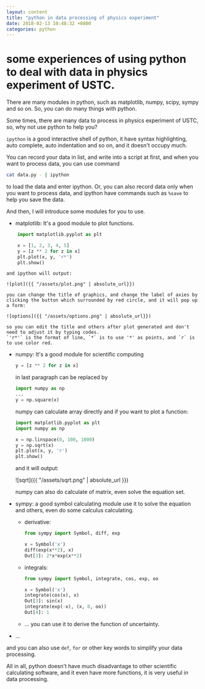 ```yaml
---
layout: content
title: "python in data processing of physics experiment"
date: 2018-02-13 10:48:32 +0800
categories: python
---
```

# some experiences of using python to deal with data in physics experiment of USTC.
There are many modules in python, such as matplotlib, numpy, scipy, sympy and so on. So, you can do many things with python.

Some times, there are many data to process in physics experiment of USTC, so, why not use python to help you?

`ipython` is a good interactive shell of python, it have syntax highlighting, auto complete, auto indentation and so on, and it doesn't occupy much. 

You can record your data in list, and write into a script at first, and when you want to process data, you can use command 
```sh
cat data.py - | ipython
```
to load the data and enter ipython. Or, you can also record data only when you want to process data, and ipython have commands such as `%save` to help you save the data.

And then, I will introduce some modules for you to use.

- matplotlib: It's a good module to plot functions.
```python
	import matplotlib.pyplot as plt

	x = [1, 2, 3, 4, 5]
	y = [z ** 2 for z in x]
	plt.plot(x, y, 'r*')
	plt.show()
```
	and ipython will output:

	![plot]({{ "/assets/plot.png" | absolute_url}})

	you can change the title of graphics, and change the label of axies by clicking the button which surrounded by red circle, and it will pop up a form:

	![options]({{ "/assets/options.png" | absolute_url}})

	so you can edit the title and others after plot generated and don't need to adjust it by typing codes.
	`'r*'` is the format of line, `*` is to use '*' as points, and `r` is to use color red.

- numpy: It's a good module for scientific computing
	```python
	y = [z ** 2 for z in x]
	```
	in last paragraph can be replaced by
	```python
	import numpy as np
	...
	y = np.square(x)
	```
	numpy can calculate array directly
	and if you want to plot a function:
	```python
	import matplotlib.pyplot as plt
	import numpy as np
	
	x = np.linspace(0, 100, 1000)
	y = np.sqrt(x)
	plt.plot(x, y, 'r')
	plt.show()
	```
	and it will output:

	![sqrt]({{ "/assets/sqrt.png" | absolute_url }})

	numpy can also do calculate of matrix, even solve the equation set.

- sympy: a good symbol calculating module
	use it to solve the equation and others, even do some calculus calculating.
	- derivative:
		```python
		from sympy import Symbol, diff, exp

		x = Symbol('x')
		diff(exp(x**2), x)
		Out[3]: 2*x*exp(x**2)
		```
	- integrals:
		```python
		from sympy import Symbol, integrate, cos, exp, oo
		
		x = Symbol('x')
		integrate(cos(x), x)
		Out[3]: sin(x)
		integrate(exp(-x), (x, 0, oo))
		Out[4]: 1
		```
	- ...
	you can use it to derive the function of uncertainty.

- ...

and you can also use `def`, `for` or other key words to simplify your data processing.

All in all, python doesn't have much disadvantage to other scientific calculating software, and it even have more functions, it is very useful in data processing.
